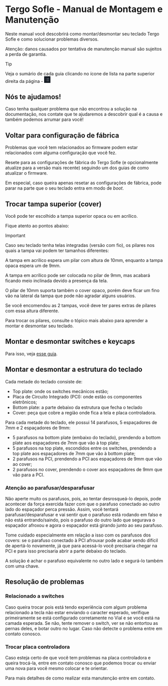 # Tergo Sofle - Manual de Montagem e Manutenção

Neste manual você descobrirá como montar/desmontar seu teclado Tergo Sofle e como solucionar problemas diversos.

Atenção: danos causados por tentativa de manutenção manual são sujeitos a perda de garantia.

> [!TIP]
>
> Veja o sumário de cada guia clicando no ícone de lista na parte superior direita da página - <img src="../imagens/icone-sumario.png" alt="Exemplo" width="20">

## Nós te ajudamos!

Caso tenha qualquer problema que não encontrou a solução na documentação, nos contate que te ajudaremos a descobrir qual é a causa e também podemos arrumar para você!

## Voltar para configuração de fábrica

Problemas que você tem relacionados ao firmware podem estar relacionados com alguma configuração que você fez.

Resete para as configurações de fábrica do Tergo Sofle (e opcionalmente atualize para a versão mais recente) seguindo um dos guias de como atualizar o firmware. 

Em especial, caso queira apenas resetar as configurações de fábrica, pode parar na parte que o seu teclado entra em modo de _boot_.

## Trocar tampa superior (cover)

Você pode ter escolhido a tampa superior opaca ou em acrílico.

Fique atento ao pontos abaixo:

> [!IMPORTANT]
> 
> Caso seu teclado tenha telas integradas (versão com fio), os pilares nos quais a tampa vai podem ter tamanhos diferentes:
>
> A tampa em acrílico espera um pilar com altura de 10mm, enquanto a tampa opaca espera um de 9mm.
>
> A tampa em acrílico pode ser colocada no pilar de 9mm, mas acabará ficando meio inclinada devido a presença da tela.
>
> O pilar de 10mm suporta também o cover opaco, porém deve ficar um fino vão na lateral da tampa que pode não agradar alguns usuários.
>
> Se você encomendou as 2 tampas, você deve ter pares extras de pilares com essa altura diferente.
>
> Para trocar os pilares, consulte o tópico mais abaixo para aprender a montar e desmontar seu teclado.

## Montar e desmontar switches e keycaps

Para isso, veja [esse guia](./manutencao/COLOCAR_E_REMOVER_SWITCHES.md).

## Montar e desmontar a estrutura do teclado

Cada metade do teclado consiste de:
- Top plate: onde os switches mecânicos estão;
- Placa de Circuito Integrado (PCI): onde estão os componentes eletrônicos;
- Bottom plate: a parte debaixo da estrutura que fecha o teclado
- Cover: peça que cobre a região onde fica a tela e placa controladora.

Para cada metade do teclado, ele possui 14 parafusos, 5 espaçadores de 7mm e 2 espaçadores de 9mm:

- 5 parafusos na bottom plate (embaixo do teclado), prendendo a bottom plate aos espaçadores de 7mm que vão à top plate;
- 5 parafusos na top plate, escondidos entre os switches, prendendo a top plate aos espaçadores de 7mm que vão à bottom plate;
- 2 parafusos na PCI, prendendo a PCI aos espaçadores de 9mm que vão ao cover;
- 2 parafusos no cover, prendendo o cover aos espaçadores de 9mm que vão para a PCI.

### Atenção ao parafusar/desparafusar

Não aperte muito os parafusos, pois, ao tentar desrosqueá-lo depois, pode acontecer da força exercida fazer com que o parafuso conectado ao outro lado do espaçador perca pressão. Assim, você tentará parafusar/desparafusar e vai sentir que o parafuso está rodando em falso e não está entrando/saindo, pois o parafuso do outro lado que segurava o espaçador afroxou e agora o espaçador está girando junto ao seu parafuso.

Tome cuidado especialmente em relação a isso com os parafusos dos covers: se o parafuso conectado à PCI afrouxar pode acabar sendo difícil de apertá-lo novamente, já que para acessá-lo você precisaria chegar na PCI e para isso precisaria abrir a parte debaixo do teclado.

A solução é achar o parafuso equivalente no outro lado e segurá-lo também com uma chave.

## Resolução de problemas

### Relacionado a switches

Caso queira trocar pois está tendo experiência com algum problema relacionado a tecla não estar enviando o caracter esperado, verifique primeiramente se está configurado corretamente no Vial e se você está na camada esperada. Se não, tente remover o switch, ver se não entortou as pernas deles, e botar outro no lugar. Caso não detecte o problema entre em contato conosco.

### Trocar placa controladora

Caso esteja certo de que você tem problemas na placa controladora e queira trocá-la, entre em contato conosco que podemos trocar ou enviar uma nova para você mesmo colocar e te orientar.

Para mais detalhes de como realizar esta manutenção entre em contato.
